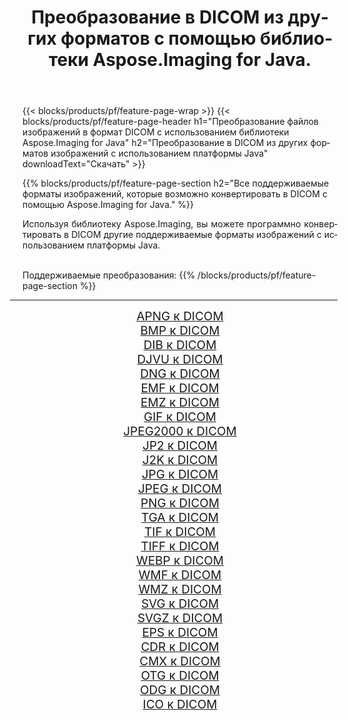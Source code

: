 ﻿---
title: Преобразование в DICOM из других форматов с помощью библиотеки Aspose.Imaging for Java. 
weight: 3920
url: /ru/java/conversion/to/dicom 
lang: ru
langdirlevel: 2
locales: zh-hans,ja,it,ru,de,es,fr,nl,id,lt,pl,pt,vi,tr,ko,zh-hant,ar,hi,th,sv,cs,uk,he
description: Используя Aspose.Imaging, вы можете конвертировать в DICOM другие форматы с помощью Java.
---

{{< blocks/products/pf/feature-page-wrap >}}
{{< blocks/products/pf/feature-page-header h1="Преобразование файлов изображений в формат DICOM с использованием библиотеки Aspose.Imaging for Java" h2="Преобразование в DICOM из других форматов изображений с использованием платформы Java" downloadText="Скачать" >}}


{{% blocks/products/pf/feature-page-section  h2="Все поддерживаемые форматы изображений, которые возможно конвертировать в DICOM с помощью Aspose.Imaging for Java." %}}
<p align=justify>Используя библиотеку Aspose.Imaging, вы можете программно конвертировать в DICOM другие поддерживаемые форматы изображений с использованием платформы Java.</p>
<br/>
Поддерживаемые преобразования:
{{% /blocks/products/pf/feature-page-section %}}
<div class="container-fluid productfamilypage bg-gray">
    <div class="convertypes bg-gray agp-content section">
        <div class="container">
		<hr style="margin-left:-20px;"/>
		<div class="row other-converters" style="gap: 10px;font-size: 19px;text-align:center;">
		    <div class='col-md-2 other-converter remove-lp remove-rp'><a href="/imaging/ru/java/conversion/apng-to-dicom" style="padding:15px;">APNG к DICOM</a></div>
<div class='col-md-2 other-converter remove-lp remove-rp'><a href="/imaging/ru/java/conversion/bmp-to-dicom" style="padding:15px;">BMP к DICOM</a></div>
<div class='col-md-2 other-converter remove-lp remove-rp'><a href="/imaging/ru/java/conversion/dib-to-dicom" style="padding:15px;">DIB к DICOM</a></div>
<div class='col-md-2 other-converter remove-lp remove-rp'><a href="/imaging/ru/java/conversion/djvu-to-dicom" style="padding:15px;">DJVU к DICOM</a></div>
<div class='col-md-2 other-converter remove-lp remove-rp'><a href="/imaging/ru/java/conversion/dng-to-dicom" style="padding:15px;">DNG к DICOM</a></div>
<div class='col-md-2 other-converter remove-lp remove-rp'><a href="/imaging/ru/java/conversion/emf-to-dicom" style="padding:15px;">EMF к DICOM</a></div>
<div class='col-md-2 other-converter remove-lp remove-rp'><a href="/imaging/ru/java/conversion/emz-to-dicom" style="padding:15px;">EMZ к DICOM</a></div>
<div class='col-md-2 other-converter remove-lp remove-rp'><a href="/imaging/ru/java/conversion/gif-to-dicom" style="padding:15px;">GIF к DICOM</a></div>
<div class='col-md-2 other-converter remove-lp remove-rp'><a href="/imaging/ru/java/conversion/jpeg2000-to-dicom" style="padding:15px;">JPEG2000 к DICOM</a></div>
<div class='col-md-2 other-converter remove-lp remove-rp'><a href="/imaging/ru/java/conversion/jp2-to-dicom" style="padding:15px;">JP2 к DICOM</a></div>
<div class='col-md-2 other-converter remove-lp remove-rp'><a href="/imaging/ru/java/conversion/j2k-to-dicom" style="padding:15px;">J2K к DICOM</a></div>
<div class='col-md-2 other-converter remove-lp remove-rp'><a href="/imaging/ru/java/conversion/jpg-to-dicom" style="padding:15px;">JPG к DICOM</a></div>
<div class='col-md-2 other-converter remove-lp remove-rp'><a href="/imaging/ru/java/conversion/jpeg-to-dicom" style="padding:15px;">JPEG к DICOM</a></div>
<div class='col-md-2 other-converter remove-lp remove-rp'><a href="/imaging/ru/java/conversion/png-to-dicom" style="padding:15px;">PNG к DICOM</a></div>
<div class='col-md-2 other-converter remove-lp remove-rp'><a href="/imaging/ru/java/conversion/tga-to-dicom" style="padding:15px;">TGA к DICOM</a></div>
<div class='col-md-2 other-converter remove-lp remove-rp'><a href="/imaging/ru/java/conversion/tif-to-dicom" style="padding:15px;">TIF к DICOM</a></div>
<div class='col-md-2 other-converter remove-lp remove-rp'><a href="/imaging/ru/java/conversion/tiff-to-dicom" style="padding:15px;">TIFF к DICOM</a></div>
<div class='col-md-2 other-converter remove-lp remove-rp'><a href="/imaging/ru/java/conversion/webp-to-dicom" style="padding:15px;">WEBP к DICOM</a></div>
<div class='col-md-2 other-converter remove-lp remove-rp'><a href="/imaging/ru/java/conversion/wmf-to-dicom" style="padding:15px;">WMF к DICOM</a></div>
<div class='col-md-2 other-converter remove-lp remove-rp'><a href="/imaging/ru/java/conversion/wmz-to-dicom" style="padding:15px;">WMZ к DICOM</a></div>
<div class='col-md-2 other-converter remove-lp remove-rp'><a href="/imaging/ru/java/conversion/svg-to-dicom" style="padding:15px;">SVG к DICOM</a></div>
<div class='col-md-2 other-converter remove-lp remove-rp'><a href="/imaging/ru/java/conversion/svgz-to-dicom" style="padding:15px;">SVGZ к DICOM</a></div>
<div class='col-md-2 other-converter remove-lp remove-rp'><a href="/imaging/ru/java/conversion/eps-to-dicom" style="padding:15px;">EPS к DICOM</a></div>
<div class='col-md-2 other-converter remove-lp remove-rp'><a href="/imaging/ru/java/conversion/cdr-to-dicom" style="padding:15px;">CDR к DICOM</a></div>
<div class='col-md-2 other-converter remove-lp remove-rp'><a href="/imaging/ru/java/conversion/cmx-to-dicom" style="padding:15px;">CMX к DICOM</a></div>
<div class='col-md-2 other-converter remove-lp remove-rp'><a href="/imaging/ru/java/conversion/otg-to-dicom" style="padding:15px;">OTG к DICOM</a></div>
<div class='col-md-2 other-converter remove-lp remove-rp'><a href="/imaging/ru/java/conversion/odg-to-dicom" style="padding:15px;">ODG к DICOM</a></div>
<div class='col-md-2 other-converter remove-lp remove-rp'><a href="/imaging/ru/java/conversion/ico-to-dicom" style="padding:15px;">ICO к DICOM</a></div>
                </div>
        </div>
    </div>
</div>
<br/>

